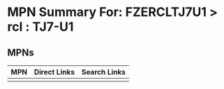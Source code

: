 



# MPN Summary For: FZERCLTJ7U1 > rcl : TJ7-U1

## MPNs
  

|MPN|Direct Links|Search Links|
| :--- | :--- | :--- |
||||
